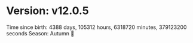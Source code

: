 # Version: v12.0.5
Time since birth: 4388 days, 105312 hours, 6318720 minutes, 379123200 seconds
Season: Autumn 🍁
